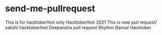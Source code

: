 # send-me-pullrequest
This is for hacktoberfest only
Hacktoberfest 2021
This is new pull request/
sakshi
hacktoberfest
Deepansha pull request
Rhythm Bansal Hacktober
